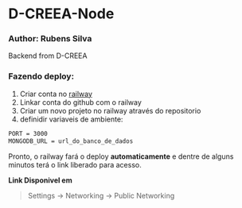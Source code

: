 # D-CREEA-Node

### Author: Rubens Silva

Backend from D-CREEA


### Fazendo deploy:

1. Criar conta no [railway](https://railway.app/) 
2. Linkar conta do github com o railway
3. Criar um novo projeto no railway através do repositorio
4. definidir variaveis de ambiente:
``` bash
PORT = 3000
MONGODB_URL = url_do_banco_de_dados
```

Pronto, o railway fará o deploy **automaticamente** e dentre de alguns minutos terá o link liberado para acesso.

**Link Disponivel em**
> Settings -> Networking -> Public Networking
